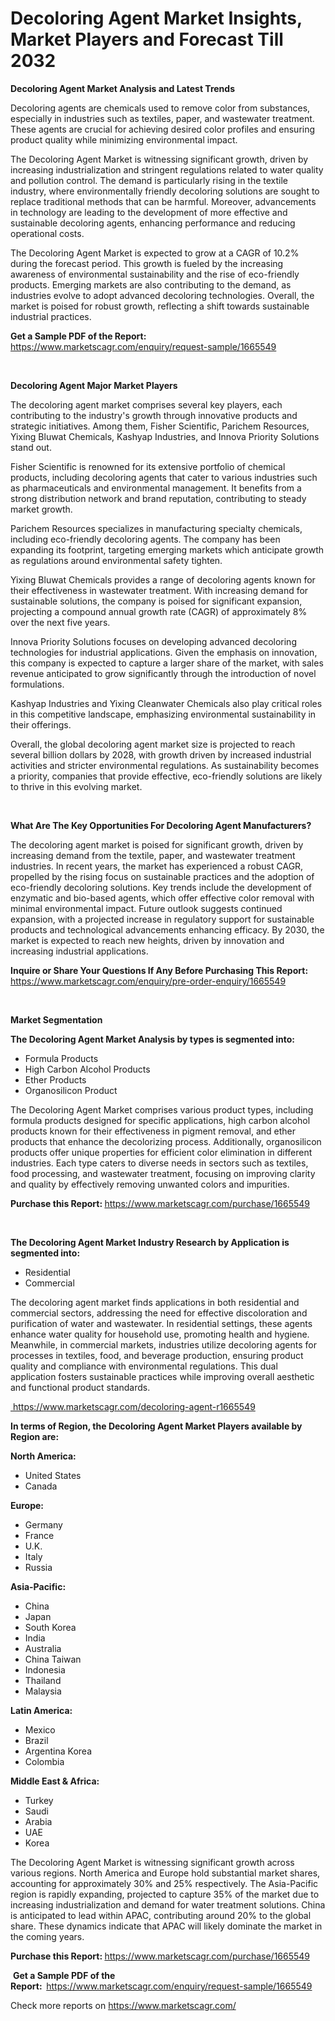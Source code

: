 <p><h1>Decoloring Agent Market Insights, Market Players and Forecast Till 2032</h1></p><p><strong>Decoloring Agent Market Analysis and Latest Trends</strong></p>
<p><p>Decoloring agents are chemicals used to remove color from substances, especially in industries such as textiles, paper, and wastewater treatment. These agents are crucial for achieving desired color profiles and ensuring product quality while minimizing environmental impact. </p><p>The Decoloring Agent Market is witnessing significant growth, driven by increasing industrialization and stringent regulations related to water quality and pollution control. The demand is particularly rising in the textile industry, where environmentally friendly decoloring solutions are sought to replace traditional methods that can be harmful. Moreover, advancements in technology are leading to the development of more effective and sustainable decoloring agents, enhancing performance and reducing operational costs.</p><p>The Decoloring Agent Market is expected to grow at a CAGR of 10.2% during the forecast period. This growth is fueled by the increasing awareness of environmental sustainability and the rise of eco-friendly products. Emerging markets are also contributing to the demand, as industries evolve to adopt advanced decoloring technologies. Overall, the market is poised for robust growth, reflecting a shift towards sustainable industrial practices.</p></p>
<p><strong>Get a Sample PDF of the Report:&nbsp;</strong> <a href="https://www.marketscagr.com/enquiry/request-sample/1665549?utm_campaign=1950&utm_medium=2&utm_source=Github&utm_content=ia&utm_term=31032025&utm_id=decoloring-agent">https://www.marketscagr.com/enquiry/request-sample/1665549</a></p>
<p>&nbsp;</p>
<p><strong>Decoloring Agent Major Market Players</strong></p>
<p><p>The decoloring agent market comprises several key players, each contributing to the industry's growth through innovative products and strategic initiatives. Among them, Fisher Scientific, Parichem Resources, Yixing Bluwat Chemicals, Kashyap Industries, and Innova Priority Solutions stand out.</p><p>Fisher Scientific is renowned for its extensive portfolio of chemical products, including decoloring agents that cater to various industries such as pharmaceuticals and environmental management. It benefits from a strong distribution network and brand reputation, contributing to steady market growth.</p><p>Parichem Resources specializes in manufacturing specialty chemicals, including eco-friendly decoloring agents. The company has been expanding its footprint, targeting emerging markets which anticipate growth as regulations around environmental safety tighten. </p><p>Yixing Bluwat Chemicals provides a range of decoloring agents known for their effectiveness in wastewater treatment. With increasing demand for sustainable solutions, the company is poised for significant expansion, projecting a compound annual growth rate (CAGR) of approximately 8% over the next five years.</p><p>Innova Priority Solutions focuses on developing advanced decoloring technologies for industrial applications. Given the emphasis on innovation, this company is expected to capture a larger share of the market, with sales revenue anticipated to grow significantly through the introduction of novel formulations.</p><p>Kashyap Industries and Yixing Cleanwater Chemicals also play critical roles in this competitive landscape, emphasizing environmental sustainability in their offerings. </p><p>Overall, the global decoloring agent market size is projected to reach several billion dollars by 2028, with growth driven by increased industrial activities and stricter environmental regulations. As sustainability becomes a priority, companies that provide effective, eco-friendly solutions are likely to thrive in this evolving market.</p></p>
<p>&nbsp;</p>
<p><strong>What Are The Key Opportunities For Decoloring Agent Manufacturers?</strong></p>
<p><p>The decoloring agent market is poised for significant growth, driven by increasing demand from the textile, paper, and wastewater treatment industries. In recent years, the market has experienced a robust CAGR, propelled by the rising focus on sustainable practices and the adoption of eco-friendly decoloring solutions. Key trends include the development of enzymatic and bio-based agents, which offer effective color removal with minimal environmental impact. Future outlook suggests continued expansion, with a projected increase in regulatory support for sustainable products and technological advancements enhancing efficacy. By 2030, the market is expected to reach new heights, driven by innovation and increasing industrial applications.</p></p>
<p><strong>Inquire or Share Your Questions If Any Before Purchasing This Report:</strong> <a href="https://www.marketscagr.com/enquiry/pre-order-enquiry/1665549?utm_campaign=1950&utm_medium=2&utm_source=Github&utm_content=ia&utm_term=31032025&utm_id=decoloring-agent">https://www.marketscagr.com/enquiry/pre-order-enquiry/1665549</a></p>
<p>&nbsp;</p>
<p><strong>Market Segmentation</strong></p>
<p><strong>The Decoloring Agent Market Analysis by types is segmented into:</strong></p>
<p><ul><li>Formula Products</li><li>High Carbon Alcohol Products</li><li>Ether Products</li><li>Organosilicon Product</li></ul></p>
<p><p>The Decoloring Agent Market comprises various product types, including formula products designed for specific applications, high carbon alcohol products known for their effectiveness in pigment removal, and ether products that enhance the decolorizing process. Additionally, organosilicon products offer unique properties for efficient color elimination in different industries. Each type caters to diverse needs in sectors such as textiles, food processing, and wastewater treatment, focusing on improving clarity and quality by effectively removing unwanted colors and impurities.</p></p>
<p><strong>Purchase this Report:&nbsp;</strong><a href="https://www.marketscagr.com/purchase/1665549?utm_campaign=1950&utm_medium=2&utm_source=Github&utm_content=ia&utm_term=31032025&utm_id=decoloring-agent">https://www.marketscagr.com/purchase/1665549</a></p>
<p>&nbsp;</p>
<p><strong>The Decoloring Agent Market Industry Research by Application is segmented into:</strong></p>
<p><ul><li>Residential</li><li>Commercial</li></ul></p>
<p><p>The decoloring agent market finds applications in both residential and commercial sectors, addressing the need for effective discoloration and purification of water and wastewater. In residential settings, these agents enhance water quality for household use, promoting health and hygiene. Meanwhile, in commercial markets, industries utilize decoloring agents for processes in textiles, food, and beverage production, ensuring product quality and compliance with environmental regulations. This dual application fosters sustainable practices while improving overall aesthetic and functional product standards.</p></p>
<p><a href="https://www.marketscagr.com/decoloring-agent-r1665549?utm_campaign=1950&utm_medium=2&utm_source=Github&utm_content=ia&utm_term=31032025&utm_id=decoloring-agent">&nbsp;https://www.marketscagr.com/decoloring-agent-r1665549</a></p>
<p><strong>In terms of Region, the Decoloring Agent Market Players available by Region are:</strong></p>
<p>
    <p> <strong> North America: </strong>
        <ul>
            <li>United States</li>
            <li>Canada</li>
        </ul>
        </p> 
    <p> <strong> Europe: </strong>
        <ul>
            <li>Germany</li>
            <li>France</li>
            <li>U.K.</li>
            <li>Italy</li>
            <li>Russia</li>
        </ul>
        </p> 
    <p> <strong> Asia-Pacific: </strong>
        <ul>
            <li>China</li>
            <li>Japan</li>
            <li>South Korea</li>
            <li>India</li>
            <li>Australia</li>
            <li>China Taiwan</li>
            <li>Indonesia</li>
            <li>Thailand</li>
            <li>Malaysia</li>
        </ul>
        </p> 
    <p> <strong> Latin America: </strong>
        <ul>
            <li>Mexico</li>
            <li>Brazil</li>
            <li>Argentina Korea</li>
            <li>Colombia</li>
        </ul>
        </p> 
    <p> <strong> Middle East & Africa: </strong>
        <ul>
            <li>Turkey</li>
            <li>Saudi</li>
            <li>Arabia</li>
            <li>UAE</li>
            <li>Korea</li>
        </ul>
    </p>
    </p>
<p><p>The Decoloring Agent Market is witnessing significant growth across various regions. North America and Europe hold substantial market shares, accounting for approximately 30% and 25% respectively. The Asia-Pacific region is rapidly expanding, projected to capture 35% of the market due to increasing industrialization and demand for water treatment solutions. China is anticipated to lead within APAC, contributing around 20% to the global share. These dynamics indicate that APAC will likely dominate the market in the coming years.</p></p>
<p><strong>Purchase this Report: </strong><a href="https://www.marketscagr.com/purchase/1665549?utm_campaign=1950&utm_medium=2&utm_source=Github&utm_content=ia&utm_term=31032025&utm_id=decoloring-agent">https://www.marketscagr.com/purchase/1665549</a></p>
<p>&nbsp;<strong>Get a Sample PDF of the Report:&nbsp;&nbsp;</strong><a href="https://www.marketscagr.com/enquiry/request-sample/1665549?utm_campaign=1950&utm_medium=2&utm_source=Github&utm_content=ia&utm_term=31032025&utm_id=decoloring-agent">https://www.marketscagr.com/enquiry/request-sample/1665549</a></p>
<p><strong></strong></p>
<p>Check more reports on <a href="https://www.marketscagr.com/?utm_campaign=1950&utm_medium=2&utm_source=Github&utm_content=ia&utm_term=31032025&utm_id=decoloring-agent">https://www.marketscagr.com/</a></p>